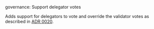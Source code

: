 governance: Support delegator votes

Adds support for delegators to vote and override the validator votes as
described in [ADR 0020].

<!-- markdownlint-disable line-length -->
[ADR 0020]:
  https://github.com/oasisprotocol/adrs/blob/main/0020-governance-delegator-votes.md
<!-- markdownlint-enable line-length -->
